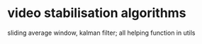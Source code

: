 # video stabilisation algorithms
sliding average window, kalman filter;
all helping function in utils
